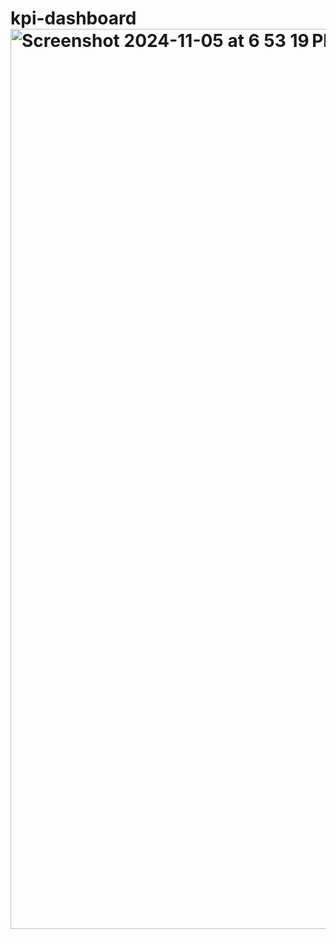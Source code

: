 # kpi-dashboard<img width="1440" alt="Screenshot 2024-11-05 at 6 53 19 PM" src="https://github.com/user-attachments/assets/5e929eb7-2969-4c11-b47f-320aab131ec9">
